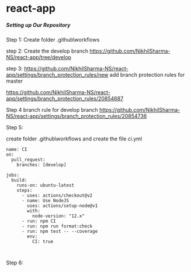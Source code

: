 # react-app

##### Setting up Our Repository

Step 1: Create folder .github\workflows

step 2: Create the develop branch
https://github.com/NikhilSharma-NS/react-app/tree/develop

step 3:
https://github.com/NikhilSharma-NS/react-app/settings/branch_protection_rules/new
add branch protection rules for master

https://github.com/NikhilSharma-NS/react-app/settings/branch_protection_rules/20854687

Step 4
branch rule for develop branch
https://github.com/NikhilSharma-NS/react-app/settings/branch_protection_rules/20854736

Step 5:

create folder .github\workflows
and create the file ci.yml
```
name: CI
on: 
  pull_request:
    branches: [develop]

jobs:
  build:
    runs-on: ubuntu-latest
    steps: 
      - uses: actions/checkout@v2
      - name: Use NodeJS
        uses: actions/setup-node@v1
        with: 
          node-version: "12.x"
      - run: npm CI
      - run: npm run format:check
      - run: npm test -- --coverage
        env:
          CI: true

          
```

Step 6:
